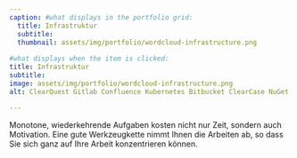 ```yaml
---
caption: #what displays in the portfolio grid:
  title: Infrastruktur
  subtitle: 
  thumbnail: assets/img/portfolio/wordcloud-infrastructure.png
  
#what displays when the item is clicked:
title: Infrastruktur
subtitle: 
image: assets/img/portfolio/wordcloud-infrastructure.png
alt: ClearQuest Gitlab Confluence Kubernetes Bitbucket ClearCase NuGet Git Ivy Jira vcpkg Artifactory Nexus Openshift

---
```

Monotone, wiederkehrende Aufgaben kosten nicht nur Zeit, sondern auch Motivation.
Eine gute Werkzeugkette nimmt Ihnen die Arbeiten ab, so dass Sie sich ganz auf Ihre Arbeit konzentrieren können.


